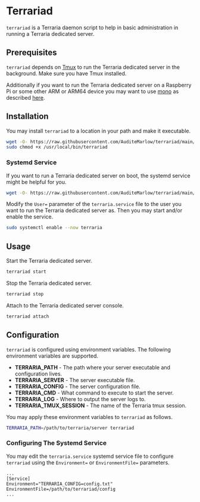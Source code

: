 # Terrariad

`terrariad` is a Terraria daemon script to help in basic administration in
running a Terraria dedicated server.

## Prerequisites

`terrariad` depends on [Tmux][tmux] to run the Terraria dedicated server in the
background. Make sure you have Tmux installed.

Additionally if you want to run the Terraria dedicated server on a Raspberry Pi
or some other ARM or ARM64 device you may want to use [mono][mono] as described
[here][how-to-rpi].

## Installation

You may install `terrariad` to a location in your path and make it executable.

```bash
wget -O- https://raw.githubusercontent.com/AuditeMarlow/terrariad/main/terrariad | sudo tee /usr/local/bin/terrariad
sudo chmod +x /usr/local/bin/terrariad
```

### Systemd Service

If you want to run a Terraria dedicated server on boot, the systemd service
might be helpful for you.

```bash
wget -O- https://raw.githubusercontent.com/AuditeMarlow/terrariad/main/terraria.service | sudo tee /etc/systemd/system/terraria.service
```

Modify the `User=` parameter of the `terraria.service` file to the user you
want to run the Terraria dedicated server as. Then you may start and/or enable
the service.

```bash
sudo systemctl enable --now terraria
```

## Usage

Start the Terraria dedicated server.

```bash
terrariad start
```

Stop the Terraria dedicated server.

```bash
terrariad stop
```

Attach to the Terraria dedicated server console.

```bash
terrariad attach
```

## Configuration

`terrariad` is configured using environment variables. The following
environment variables are supported.

* **TERRARIA_PATH** - The path where your server executable and configuration
  lives.
* **TERRARIA_SERVER** - The server executable file.
* **TERRARIA_CONFIG** - The server configuration file.
* **TERRARIA_CMD** - What command to execute to start the server.
* **TERRARIA_LOG** - Where to output the server logs to.
* **TERRARIA_TMUX_SESSION** - The name of the Terraria tmux session.

You may apply these environment variables to `terrariad` as follows.

```bash
TERRARIA_PATH=/path/to/terraria/server terrariad
```

### Configuring The Systemd Service

You may edit the `terraria.service` systemd service file to configure
`terrariad` using the `Environment=` or `EnvironmentFile=` parameters.

```text
...
[Service]
Environment="TERRARIA_CONFIG=config.txt"
EnvironmentFile=/path/to/terrariad/config
...
```

[tmux]: https://github.com/tmux/tmux/wiki
[mono]: https://www.mono-project.com/
[how-to-rpi]: https://terraria.fandom.com/wiki/Server#How_to_(RPI_/_Others_OSes)
